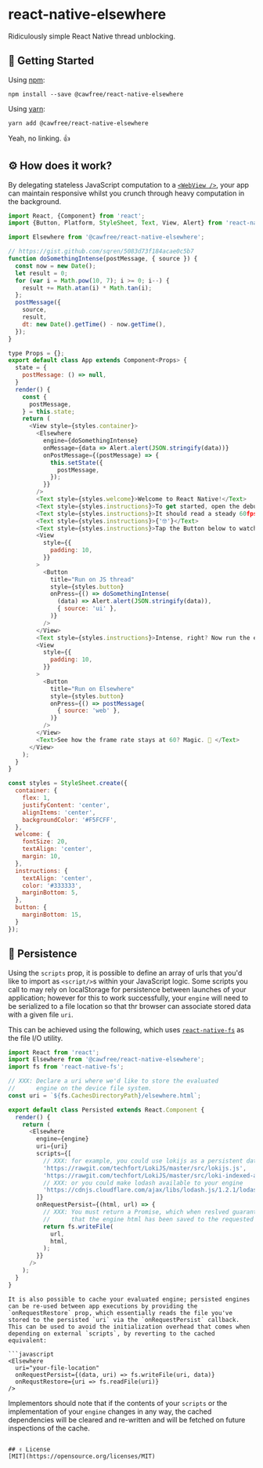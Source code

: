 # react-native-elsewhere
Ridiculously simple React Native thread unblocking.

## 🚀 Getting Started
Using [npm](https://www.npmjs.com/package/@cawfree/react-native-elsewhere):
```shell
npm install --save @cawfree/react-native-elsewhere
```
Using [yarn](https://www.npmjs.com/package/@cawfree/react-native-elsewhere):
```shell
yarn add @cawfree/react-native-elsewhere
```
Yeah, no linking. 👍

## ⚙ How does it work?
By delegating stateless JavaScript computation to a [`<WebView />`](https://facebook.github.io/react-native/docs/webview), your app can maintain responsive whilst you crunch through heavy computation in the background.

```javascript
import React, {Component} from 'react';
import {Button, Platform, StyleSheet, Text, View, Alert} from 'react-native';

import Elsewhere from '@cawfree/react-native-elsewhere';

// https://gist.github.com/sqren/5083d73f184acae0c5b7
function doSomethingIntense(postMessage, { source }) {
  const now = new Date();
  let result = 0;   
  for (var i = Math.pow(10, 7); i >= 0; i--) {      
    result += Math.atan(i) * Math.tan(i);
  };
  postMessage({
    source,
    result,
    dt: new Date().getTime() - now.getTime(),
  });
}

type Props = {};
export default class App extends Component<Props> {
  state = {
    postMessage: () => null,
  }
  render() {
    const {
      postMessage,
    } = this.state;
    return (
      <View style={styles.container}>
        <Elsewhere
          engine={doSomethingIntense}
          onMessage={data => Alert.alert(JSON.stringify(data))}
          onPostMessage={(postMessage) => {
            this.setState({
              postMessage,
            });
          }}
        />
        <Text style={styles.welcome}>Welcome to React Native!</Text>
        <Text style={styles.instructions}>To get started, open the debug menu and enable the performance monitor so we can watch the JS frame rate.</Text>
        <Text style={styles.instructions}>It should read a steady 60fps. ⏰ </Text>
        <Text style={styles.instructions}>{'🤓'}</Text>
        <Text style={styles.instructions}>Tap the Button below to watch your frame rate plummet! 📉 </Text>
        <View
          style={{
            padding: 10,
          }}
        >
          <Button
            title="Run on JS thread"
            style={styles.button}
            onPress={() => doSomethingIntense(
              (data) => Alert.alert(JSON.stringify(data)),
              { source: 'ui' },
            )}
          />
        </View>
        <Text style={styles.instructions}>Intense, right? Now run the exact same operation inside of an Elsewhere. 📈 </Text>
        <View
          style={{
            padding: 10,
          }}
        >
          <Button
            title="Run on Elsewhere"
            style={styles.button}
            onPress={() => postMessage(
              { source: 'web' },
            )}
          />
        </View>
        <Text>See how the frame rate stays at 60? Magic. 🔮 </Text>
      </View>
    );
  }
}

const styles = StyleSheet.create({
  container: {
    flex: 1,
    justifyContent: 'center',
    alignItems: 'center',
    backgroundColor: '#F5FCFF',
  },
  welcome: {
    fontSize: 20,
    textAlign: 'center',
    margin: 10,
  },
  instructions: {
    textAlign: 'center',
    color: '#333333',
    marginBottom: 5,
  },
  button: {
    marginBottom: 15,
  }
});
```

## 💾 Persistence
Using the `scripts` prop, it is possible to define an array of urls that you'd like to import as `<script/>`s within your JavaScript logic. Some scripts you call to may rely on localStorage for persistence between launches of your application; however for this to work successfully, your `engine` will need to be serialized to a file location so that thr browser can associate stored data with a given file `uri`.

This can be achieved using the following, which uses [`react-native-fs`](https://github.com/itinance/react-native-fs) as the file I/O utility.

```javascript
import React from 'react';
import Elsewhere from '@cawfree/react-native-elsewhere';
import fs from 'react-native-fs';

// XXX: Declare a uri where we'd like to store the evaluated
//      engine on the device file system.
const uri = `${fs.CachesDirectoryPath}/elsewhere.html`;

export default class Persisted extends React.Component {
  render() {
    return (
      <Elsewhere
        engine={engine}
        uri={uri}
        scripts={[
          // XXX: for example, you could use lokijs as a persistent database!
          'https://rawgit.com/techfort/LokiJS/master/src/lokijs.js',
          'https://rawgit.com/techfort/LokiJS/master/src/loki-indexed-adapter.js',
          // XXX: or you could make lodash available to your engine
          'https://cdnjs.cloudflare.com/ajax/libs/lodash.js/1.2.1/lodash.min.js',
        ]}
        onRequestPersist={(html, url) => {
          // XXX: You must return a Promise, which when reslved guarantees
          //      that the engine html has been saved to the requested uri.
          return fs.writeFile(
            url,
            html,
          );
        }}
      />
    );
  }
}
```

``` Performance
It is also possible to cache your evaluated engine; persisted engines can be re-used between app executions by providing the `onRequestRestore` prop, which essentially reads the file you've stored to the persisted `uri` via the `onRequestPersist` callback. This can be used to avoid the initialization overhead that comes when depending on external `scripts`, by reverting to the cached equivalent:

```javascript
<Elsewhere
  uri="your-file-location"
  onRequestPersist={(data, uri) => fs.writeFile(uri, data)}
  onRequstRestore={uri => fs.readFile(uri)}
/>
```

Implementors should note that if the contents of your `scripts` or the implementation of your `engine` changes in any way, the cached dependencies will be cleared and re-written and will be fetched on future inspections of the cache.

```

## ✌️ License
[MIT](https://opensource.org/licenses/MIT)
